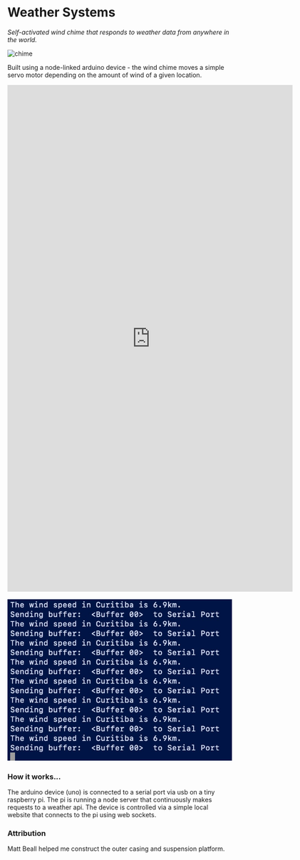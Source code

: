 # Weather Systems

_Self-activated wind chime that responds to weather data from anywhere in the world._

![chime](assets/chime.jpg)

Built using a node-linked arduino device - the wind chime moves a simple servo motor depending on the amount of wind of a given location. 

<iframe title="vimeo-player" src="https://player.vimeo.com/video/637224646?h=f8bf73b796" width="640" height="1137" frameborder="0" allowfullscreen></iframe>

![logs](assets/logs.JPG)
### How it works...
The arduino device (uno) is connected to a serial port via usb on a tiny raspberry pi. The pi is running a node server that continuously makes requests to a weather api. The device is controlled via a simple local website that connects to the pi using web sockets. 

### Attribution
Matt Beall helped me construct the outer casing and suspension platform. 


